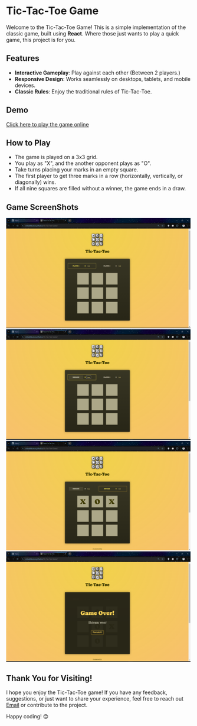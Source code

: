 # Tic-Tac-Toe Game

Welcome to the Tic-Tac-Toe Game! This is a simple implementation of the classic game, built using **React**. Where those just wants to play a quick game, this project is for you.

## Features

- **Interactive Gameplay**: Play against each other (Between 2 players.)
- **Responsive Design**: Works seamlessly on desktops, tablets, and mobile devices.
- **Classic Rules**: Enjoy the traditional rules of Tic-Tac-Toe.

## Demo

[Click here to play the game online](https://crishabhkumar.github.io/Tic-Tac-Toe-Game/)

## How to Play

- The game is played on a 3x3 grid.
- You play as "X", and the another opponent plays as "O".
- Take turns placing your marks in an empty square.
- The first player to get three marks in a row (horizontally, vertically, or diagonally) wins.
- If all nine squares are filled without a winner, the game ends in a draw.

## Game ScreenShots

<img src="https://github.com/crishabhkumar/Tic-Tac-Toe-Game/blob/main/gameSS/StartingApplication.png" alt="StartingOfPage" width="500"> <img src="https://github.com/crishabhkumar/Tic-Tac-Toe-Game/blob/main/gameSS/EditPlayer.png" alt="You can edit player name." width="500">
<img src="https://github.com/crishabhkumar/Tic-Tac-Toe-Game/blob/main/gameSS/GameInBetween.png" alt="Game in between" width="500"> <img src="https://github.com/crishabhkumar/Tic-Tac-Toe-Game/blob/main/gameSS/GameWon.png" alt="Game finished." width="500">

## Thank You for Visiting!

I hope you enjoy the Tic-Tac-Toe game! If you have any feedback, suggestions, or just want to share your experience, feel free to reach out [Email](crishabhkumar@gmail.com) or contribute to the project.

Happy coding! 😊

